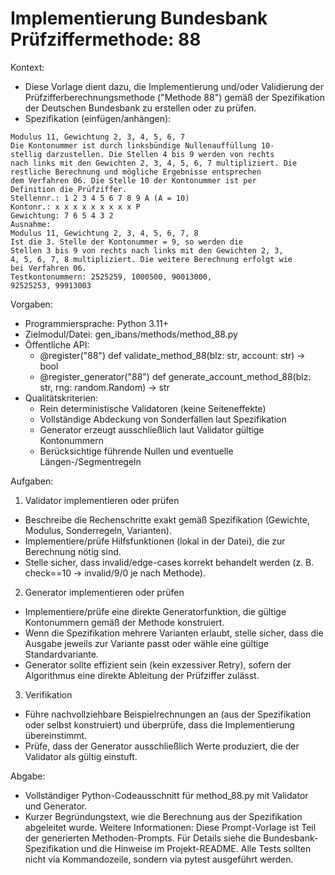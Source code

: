# Implementierung Bundesbank Prüfziffermethode: 88

Kontext:
- Diese Vorlage dient dazu, die Implementierung und/oder Validierung der Prüfzifferberechnungsmethode ("Methode 88") gemäß der Spezifikation der Deutschen Bundesbank zu erstellen oder zu prüfen.
- Spezifikation (einfügen/anhängen):

```Text
Modulus 11, Gewichtung 2, 3, 4, 5, 6, 7
Die Kontonummer ist durch linksbündige Nullenauffüllung 10-
stellig darzustellen. Die Stellen 4 bis 9 werden von rechts
nach links mit den Gewichten 2, 3, 4, 5, 6, 7 multipliziert. Die
restliche Berechnung und mögliche Ergebnisse entsprechen
dem Verfahren 06. Die Stelle 10 der Kontonummer ist per
Definition die Prüfziffer.
Stellennr.: 1 2 3 4 5 6 7 8 9 A (A = 10)
Kontonr.: x x x x x x x x x P
Gewichtung: 7 6 5 4 3 2
Ausnahme:
Modulus 11, Gewichtung 2, 3, 4, 5, 6, 7, 8
Ist die 3. Stelle der Kontonummer = 9, so werden die
Stellen 3 bis 9 von rechts nach links mit den Gewichten 2, 3,
4, 5, 6, 7, 8 multipliziert. Die weitere Berechnung erfolgt wie
bei Verfahren 06.
Testkontonummern: 2525259, 1000500, 90013000,
92525253, 99913003
```

Vorgaben:
- Programmiersprache: Python 3.11+
- Zielmodul/Datei: gen_ibans/methods/method_88.py
- Öffentliche API:
  - @register("88") def validate_method_88(blz: str, account: str) -> bool
  - @register_generator("88") def generate_account_method_88(blz: str, rng: random.Random) -> str
- Qualitätskriterien:
  - Rein deterministische Validatoren (keine Seiteneffekte)
  - Vollständige Abdeckung von Sonderfällen laut Spezifikation
  - Generator erzeugt ausschließlich laut Validator gültige Kontonummern
  - Berücksichtige führende Nullen und eventuelle Längen-/Segmentregeln

Aufgaben:
1) Validator implementieren oder prüfen
- Beschreibe die Rechenschritte exakt gemäß Spezifikation (Gewichte, Modulus, Sonderregeln, Varianten).
- Implementiere/prüfe Hilfsfunktionen (lokal in der Datei), die zur Berechnung nötig sind.
- Stelle sicher, dass invalid/edge-cases korrekt behandelt werden (z. B. check==10 -> invalid/9/0 je nach Methode).

2) Generator implementieren oder prüfen
- Implementiere/prüfe eine direkte Generatorfunktion, die gültige Kontonummern gemäß der Methode konstruiert.
- Wenn die Spezifikation mehrere Varianten erlaubt, stelle sicher, dass die Ausgabe jeweils zur Variante passt oder wähle eine gültige Standardvariante.
- Generator sollte effizient sein (kein exzessiver Retry), sofern der Algorithmus eine direkte Ableitung der Prüfziffer zulässt.

3) Verifikation
- Führe nachvollziehbare Beispielrechnungen an (aus der Spezifikation oder selbst konstruiert) und überprüfe, dass die Implementierung übereinstimmt.
- Prüfe, dass der Generator ausschließlich Werte produziert, die der Validator als gültig einstuft.

Abgabe:
- Vollständiger Python-Codeausschnitt für method_88.py mit Validator und Generator.
- Kurzer Begründungstext, wie die Berechnung aus der Spezifikation abgeleitet wurde.
Weitere Informationen: Diese Prompt-Vorlage ist Teil der generierten Methoden-Prompts. Für Details siehe die Bundesbank-Spezifikation und die Hinweise im Projekt-README.
Alle Tests sollten nicht via Kommandozeile, sondern via pytest ausgeführt werden.

